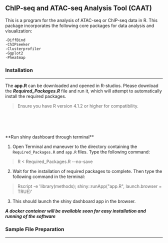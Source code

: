 ## **ChIP-seq and ATAC-seq Analysis Tool (CAAT)**

This is a program for the analysis of ATAC-seq or ChIP-seq data in R. This package incorporates the following core packages for data analysis and visualization:
```
-DiffBind
-ChIPseeker
-Clusterprofiler 
-Ggplot2 
-Pheatmap 
```


### **Installation**
---------------------
The **app.R** can be downloaded and opened in R-studios. Please download the **_Required_Packages.R_** file and run it, which will attempt to automatically install the required packages. 

>  Ensure you have R version 4.1.2 or higher for compatibility. 

<br />
<br />
<br />
<br />
**Run shiny dashboard through terminal**

1. Open Terminal and maneuver to the directory containing the `Required_Packages.R` and `app.R` files. Type the following command:

> R < Required_Packages.R --no-save

2. Wait for the installation of required packages to complete. Then type the following command in the terminal:

> Rscript -e 'library(methods); shiny::runApp("app.R", launch.browser = TRUE)'

3. This should launch the shiny dashboard app in the browser. 

**_A docker container will be available soon for easy installation and running of the software_**


### **Sample File Preparation**
---------------------



